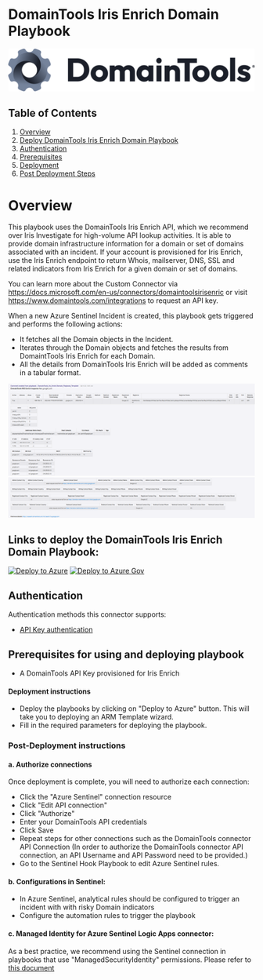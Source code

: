 # DomainTools Iris Enrich Domain Playbook

![DomainTools](./graphics/DomainTools.png)<br>

## Table of Contents

1. [Overview](#overview)
1. [Deploy DomainTools Iris Enrich Domain Playbook](#deployplaybook)
1. [Authentication](#authentication)
1. [Prerequisites](#prerequisites)
1. [Deployment](#deployment)
1. [Post Deployment Steps](#postdeployment)


<a name="overview">

# Overview
This playbook uses the DomainTools Iris Enrich API, which we recommend over Iris Investigate for high-volume API lookup activities. It is able to provide domain infrastructure information for a domain or set of domains associated with an incident. If your account is provisioned for Iris Enrich, use the Iris Enrich endpoint to return Whois, mailserver, DNS, SSL and related indicators from Iris Enrich for a given domain or set of domains.
 
You can learn more about the Custom Connector via https://docs.microsoft.com/en-us/connectors/domaintoolsirisenric or visit https://www.domaintools.com/integrations to request an API key.

When a new Azure Sentinel Incident is created, this playbook gets triggered and performs the following actions:

- It fetches all the Domain objects in the Incident.
- Iterates through the Domain objects and fetches the results from DomaintTools Iris Enrich for each Domain.
- All the details from DomainTools Iris Enrich will be added as comments in a tabular format.

![Incident Comments](./graphics/comments1.png)
![Incident Comments](./graphics/comments2.png)

<a name="deployplaybook">

## Links to deploy the DomainTools Iris Enrich Domain Playbook:

[![Deploy to Azure](https://aka.ms/deploytoazurebutton)](https://portal.azure.com/#create/Microsoft.Template/uri/https%3A%2F%2Fraw.githubusercontent.com%2FAzure%2FAzure-Sentinel%2Fmaster%2FSolutions%2FDomainTools%2FPlaybooks%2FDomainTools_Iris_Enrich-Domain_Playbook_Template%2Fazuredeploy.json) [![Deploy to Azure Gov](https://aka.ms/deploytoazuregovbutton)](https://portal.azure.us/#create/Microsoft.Template/uri/https%3A%2F%2Fraw.githubusercontent.com%2FAzure%2FAzure-Sentinel%2Fmaster%2FSolutions%2FDomainTools%2FPlaybooks%2FDomainTools_Iris_Enrich-Domain_Playbook_Template%2Fazuredeploy.json)


<a name="authentication">

## Authentication
Authentication methods this connector supports:
- [API Key authentication](https://www.domaintools.com/integrations)

<a name="prerequisites">

## Prerequisites for using and deploying playbook
- A DomainTools API Key provisioned for Iris Enrich

<a name="deployment">

#### Deployment instructions
- Deploy the playbooks by clicking on "Deploy to Azure" button. This will take you to deploying an ARM Template wizard.
- Fill in the required parameters for deploying the playbook.

<a name="postdeployment">

### Post-Deployment instructions
#### a. Authorize connections
Once deployment is complete, you will need to authorize each connection:
- Click the "Azure Sentinel" connection resource
- Click "Edit API connection"
- Click "Authorize"
- Enter your DomainTools API credentials
- Click Save
- Repeat steps for other connections such as the DomainTools connector API Connection (In order to authorize the DomainTools connector API connection, an API Username and API Password need to be provided.)
- Go to the Sentinel Hook Playbook to edit Azure Sentinel rules.
#### b. Configurations in Sentinel:
- In Azure Sentinel, analytical rules should be configured to trigger an incident with with risky Domain indicators 
- Configure the automation rules to trigger the playbook
#### c. Managed Identity for Azure Sentinel Logic Apps connector:
As a best practice, we  recommend using the Sentinel connection in playbooks that use "ManagedSecurityIdentity" permissions. Please refer to [this document](https://techcommunity.microsoft.com/t5/microsoft-sentinel-blog/what-s-new-managed-identity-for-azure-sentinel-logic-apps/ba-p/2068204)
